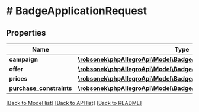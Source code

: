 # # BadgeApplicationRequest

## Properties

Name | Type | Description | Notes
------------ | ------------- | ------------- | -------------
**campaign** | [**\robsonek\phpAllegroApi\Model\BadgeApplicationCampaign**](BadgeApplicationCampaign.md) |  |
**offer** | [**\robsonek\phpAllegroApi\Model\BadgeApplicationOffer**](BadgeApplicationOffer.md) |  |
**prices** | [**\robsonek\phpAllegroApi\Model\BadgeApplicationPrices**](BadgeApplicationPrices.md) |  | [optional]
**purchase_constraints** | [**\robsonek\phpAllegroApi\Model\BadgeApplicationPurchaseConstraints**](BadgeApplicationPurchaseConstraints.md) |  | [optional]

[[Back to Model list]](../../README.md#models) [[Back to API list]](../../README.md#endpoints) [[Back to README]](../../README.md)
